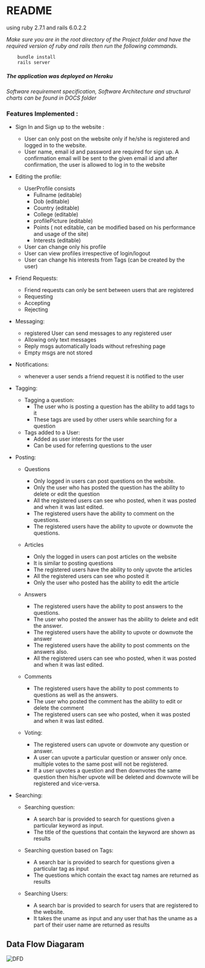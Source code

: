 # README

using ruby 2.7.1 and rails 6.0.2.2

*Make sure you are in the root directory of the Project folder and have the required version of ruby and rails
then run the following commands.*

``` 
    bundle install
    rails server
```
##### The application was deployed on Heroku #####

*Software requirement specification, Software Architecture and structural charts can be found in DOCS folder*

### Features Implemented : ###

* Sign In and Sign up to the website :
  * User can only post on the website only if he/she is registered and logged in to the website.
  * User name, email id and password are required for sign up. A confirmation email will be sent to the given email id and after              confirmation, the user is allowed to log in to the website

* Editing the profile:
  * UserProfile consists
    * Fullname (editable)
    * Dob (editable)
    * Country (editable)
    * College (editable)
    * profilePicture (editable)
    * Points ( not editable, can be modified based on his performance and usage of the site)
    * Interests (editable)
   * User can change only his profile
   * User can view profiles irrespective of login/logout
   * User can change his interests from Tags (can be created by the user)

* Friend Requests:
  * Friend requests can only be sent between users that are registered
  * Requesting
  * Accepting
  * Rejecting

* Messaging:
  * registered User can send messages to any registered user
  * Allowing only text messages
  * Reply msgs automatically loads without refreshing page
  * Empty msgs are not stored

* Notifications:
  * whenever a user sends a friend request it is notified to the user

* Tagging:
  * Tagging a question:
    * The user who is posting a question has the ability to add tags to it
    * These tags are used by other users while searching for a question
  * Tags added to a User:
    * Added as user interests for the user
    * Can be used for referring questions to the user

* Posting:
  * Questions
    * Only logged in users can post questions on the website.
    * Only the user who has posted the question has the ability to delete or edit the question
    * All the registered users can see who posted, when it was posted and when it was last edited.
    * The registered users have the ability to comment on the questions.
    * The registered users have the ability to upvote or downvote the questions.

  * Articles
    * Only the logged in users can post articles on the website
    * It is similar to posting questions
    * The registered users have the ability to only upvote the articles
    * All the registered users can see who posted it
    * Only the user who posted has the ability to edit the article

  * Answers
    * The registered users have the ability to post answers to the questions.
    * The user who posted the answer has the ability to delete and edit the answer.
    * The registered users have the ability to upvote or downvote the answer
    * The registered users have the ability to post comments on the answers also.
    * All the registered users can see who posted, when it was posted and when it was last edited.

  * Comments
    * The registered users have the ability to post comments to questions as well as the answers.
    * The user who posted the comment has the ability to edit or delete the comment
    * The registered users can see who posted, when it was posted and when it was last edited.

  * Voting:
    * The registered users can upvote or downvote any question or answer.
    * A user can upvote a particular question or answer only once. multiple votes to the same post will not be registered.
    * If a user upvotes a question and then downvotes the same question then his/her upvote will be deleted and downvote will be registered and vice-versa.

* Searching:
  * Searching question:
    * A search bar is provided to search for questions given a particular keyword as input.
    * The title of the questions that contain the keyword are shown as results

  * Searching question based on Tags:
    * A search bar is provided to search for questions given a particular tag as input
    * The questions which contain the exact tag names are returned as results

  * Searching Users:
    * A search bar is provided to search for users that are registered to the website.
    * It takes the uname as input and any user that has the uname as a part of their user name are returned as results


## Data Flow Diagaram ##

![DFD](https://github.com/TUJJIEVE/SocialNetwork_MedicalProfessionals/blob/master/DOCS/Data_Flow_Diagram.jpg?raw=true)



